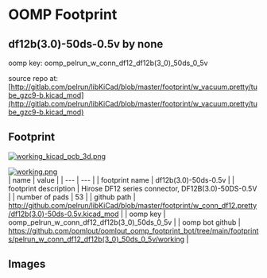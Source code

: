 # OOMP Footprint  
## df12b(3.0)-50ds-0.5v  by none  
  
oomp key: oomp_pelrun_w_conn_df12_df12b(3_0)_50ds_0_5v  
  
source repo at: [http://gitlab.com/pelrun/libKiCad/blob/master/footprint/w_vacuum.pretty/tube_gzc9-b.kicad_mod](http://gitlab.com/pelrun/libKiCad/blob/master/footprint/w_vacuum.pretty/tube_gzc9-b.kicad_mod)  
## Footprint  
  
[![working_kicad_pcb_3d.png](working_kicad_pcb_3d_600.png)](working_kicad_pcb_3d.png)  
  
[![working.png](working_600.png)](working.png)  
| name | value | 
| --- | --- | 
| footprint name | df12b(3.0)-50ds-0.5v | 
| footprint description | Hirose DF12 series connector, DF12B(3.0)-50DS-0.5V | 
| number of pads | 53 | 
| github path | http://github.com/pelrun/libKiCad/blob/master/footprint/w_conn_df12.pretty/df12b(3.0)-50ds-0.5v.kicad_mod | 
| oomp key | oomp_pelrun_w_conn_df12_df12b(3_0)_50ds_0_5v | 
| oomp bot github | https://github.com/oomlout/oomlout_oomp_footprint_bot/tree/main/footprints/pelrun_w_conn_df12_df12b(3_0)_50ds_0_5v/working | 
## Images  
